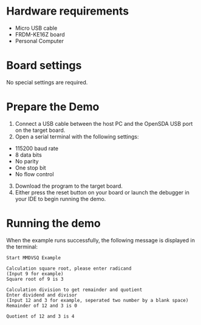 Hardware requirements
===================
- Micro USB cable
- FRDM-KE16Z board
- Personal Computer

Board settings
============
No special settings are required.

Prepare the Demo
===============
1.  Connect a USB cable between the host PC and the OpenSDA USB port on the target board.
2.  Open a serial terminal with the following settings:
   - 115200 baud rate
   - 8 data bits
   - No parity
   - One stop bit
   - No flow control
3. Download the program to the target board.
4. Either press the reset button on your board or launch the debugger in your IDE to begin running the demo.

Running the demo
===============
When the example runs successfully, the following message is displayed in the terminal:

~~~~~~~~~~~~~~~~~~~~~
Start MMDVSQ Example

Calculation square root, please enter radicand
(Input 9 for example)
Square root of 9 is 3

Calculation division to get remainder and quotient
Enter dividend and divisor
(Input 12 and 3 for example, seperated two number by a blank space)
Remainder of 12 and 3 is 0

Quotient of 12 and 3 is 4
~~~~~~~~~~~~~~~~~~~~~
